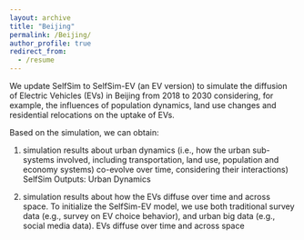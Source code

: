 ```yaml
---
layout: archive
title: "Beijing"
permalink: /Beijing/
author_profile: true
redirect_from:
  - /resume
---
```


We update SelfSim to SelfSim-EV (an EV version) to simulate the diffusion of Electric Vehicles (EVs) in Beijing from 2018 to 2030 considering, for example, the influences of population dynamics, land use changes and residential relocations on the uptake of EVs. 

Based on the simulation, we can obtain:
1) simulation results about urban dynamics (i.e., how the urban sub-systems involved, including transportation, land use, population and economy systems) co-evolve over time, considering their interactions)
SelfSim Outputs: Urban Dynamics

2) simulation results about how the EVs diffuse over time and across space. To initialize the SelfSim-EV model, we use both traditional survey data (e.g., survey on EV choice behavior), and urban big data (e.g., social media data). 
EVs diffuse over time and across space
